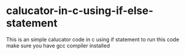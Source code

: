 # calucator-in-c-using-if-else-statement
This is an simple calucator code in c using if statement 
to run this code make sure you have gcc compiler installed 
